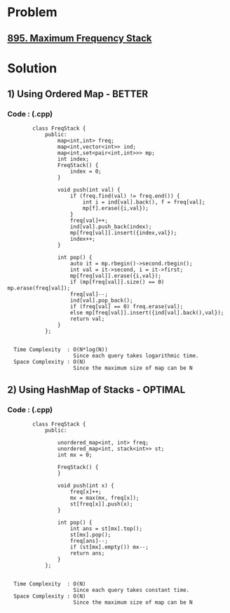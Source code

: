 # Problem

## [895. Maximum Frequency Stack](https://leetcode.com/problems/maximum-frequency-stack/)


# Solution 

## 1) Using Ordered Map - BETTER

     
      
      
   ### Code : (.cpp)
            
            class FreqStack {
                public:
                    map<int,int> freq;
                    map<int,vector<int>> ind;
                    map<int,set<pair<int,int>>> mp;
                    int index;
                    FreqStack() {
                        index = 0;
                    }

                    void push(int val) {
                        if (freq.find(val) != freq.end()) {
                            int i = ind[val].back(), f = freq[val];
                            mp[f].erase({i,val});
                        }
                        freq[val]++;
                        ind[val].push_back(index);
                        mp[freq[val]].insert({index,val});
                        index++;
                    }

                    int pop() {
                        auto it = mp.rbegin()->second.rbegin();
                        int val = it->second, i = it->first;
                        mp[freq[val]].erase({i,val});
                        if (mp[freq[val]].size() == 0) mp.erase(freq[val]);
                        freq[val]--;
                        ind[val].pop_back();
                        if (freq[val] == 0) freq.erase(val);
                        else mp[freq[val]].insert({ind[val].back(),val});
                        return val;
                    }
                };

 
      Time Complexity  : O(N*log(N)) 
                         Since each query takes logarithmic time.
      Space Complexity : O(N)
                         Since the maximum size of map can be N




## 2) Using HashMap of Stacks - OPTIMAL

     
      
      
   ### Code : (.cpp)
    
            class FreqStack {
                public:

                    unordered_map<int, int> freq;
                    unordered_map<int, stack<int>> st;
                    int mx = 0;

                    FreqStack() {
                    }

                    void push(int x) {
                        freq[x]++;
                        mx = max(mx, freq[x]);
                        st[freq[x]].push(x);
                    }

                    int pop() {
                        int ans = st[mx].top();
                        st[mx].pop();
                        freq[ans]--;
                        if (st[mx].empty()) mx--;
                        return ans;
                    }
                };
            
 
      Time Complexity  : O(N) 
                         Since each query takes constant time.
      Space Complexity : O(N)
                         Since the maximum size of map can be N
